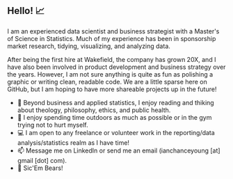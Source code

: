 ## Hello! 📈

I am an experienced data scientist and business strategist with a Master's of Science in Statistics. Much of my experience has been in sponsorship market research, tidying, visualizing, and analyzing data. 

After being the first hire at Wakefield, the company has grown 20X, and I have also been involved in product development and business strategy over the years. However, I am not sure anything is quite as fun as polishing a graphic or writing clean, readable code. We are a little sparse here on GitHub, but I am hoping to have more shareable projects up in the future!

- 🔭 Beyond business and applied statistics, I enjoy reading and thiking about theology, philosophy, ethics, and public health.
- 🌲 I enjoy spending time outdoors as much as possible or in the gym trying not to hurt myself.
- 💻 I am open to any freelance or volunteer work in the reporting/data analysis/statistics realm as I have time!
- 📫 Message me on LinkedIn or send me an email (ianchanceyoung [at] gmail [dot] com).
- 🐻 Sic'Em Bears!
